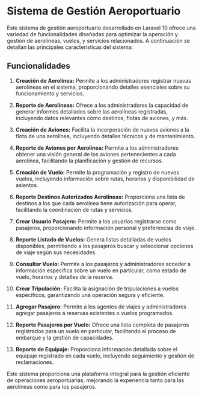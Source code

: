 # Sistema de Gestión Aeroportuario

Este sistema de gestión aeroportuario desarrollado en Laravel 10 ofrece una variedad de funcionalidades diseñadas para optimizar la operación y gestión de aerolíneas, vuelos, y servicios relacionados. A continuación se detallan las principales características del sistema:

## Funcionalidades

1. **Creación de Aerolínea:** Permite a los administradores registrar nuevas aerolíneas en el sistema, proporcionando detalles esenciales sobre su funcionamiento y servicios.

2. **Reporte de Aerolíneas:** Ofrece a los administradores la capacidad de generar informes detallados sobre las aerolíneas registradas, incluyendo datos relevantes como destinos, flotas de aviones, y más.

3. **Creación de Aviones:** Facilita la incorporación de nuevos aviones a la flota de una aerolínea, incluyendo detalles técnicos y de mantenimiento.

4. **Reporte de Aviones por Aerolínea:** Permite a los administradores obtener una visión general de los aviones pertenecientes a cada aerolínea, facilitando la planificación y gestión de recursos.

5. **Creación de Vuelo:** Permite la programación y registro de nuevos vuelos, incluyendo información sobre rutas, horarios y disponibilidad de asientos.

6. **Reporte Destinos Autorizados Aerolíneas:** Proporciona una lista de destinos a los que cada aerolínea tiene autorización para operar, facilitando la coordinación de rutas y servicios.

7. **Crear Usuario Pasajero:** Permite a los usuarios registrarse como pasajeros, proporcionando información personal y preferencias de viaje.

8. **Reporte Listado de Vuelos:** Genera listas detalladas de vuelos disponibles, permitiendo a los pasajeros buscar y seleccionar opciones de viaje según sus necesidades.

9. **Consultar Vuelo:** Permite a los pasajeros y administradores acceder a información específica sobre un vuelo en particular, como estado de vuelo, horarios y detalles de la reserva.

10. **Crear Tripulación:** Facilita la asignación de tripulaciones a vuelos específicos, garantizando una operación segura y eficiente.

11. **Agregar Pasajero:** Permite a los agentes de viajes y administradores agregar pasajeros a reservas existentes o vuelos programados.

12. **Reporte Pasajeros por Vuelo:** Ofrece una lista completa de pasajeros registrados para un vuelo en particular, facilitando el proceso de embarque y la gestión de capacidades.

13. **Reporte de Equipaje:** Proporciona información detallada sobre el equipaje registrado en cada vuelo, incluyendo seguimiento y gestión de reclamaciones.

Este sistema proporciona una plataforma integral para la gestión eficiente de operaciones aeroportuarias, mejorando la experiencia tanto para las aerolíneas como para los pasajeros.
